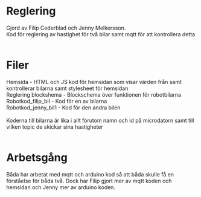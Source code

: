 # Reglering  
Gjord av Filip Cederblad och Jenny Melkersson.<br>
Kod för reglering av hastighet för två bilar samt mqtt för att kontrollera detta  <br> <br>
# Filer
Hemsida - HTML och JS kod för hemsidan som visar värden från samt kontrollerar bilarna samt stylesheet för hemsidan <br>
Reglering blockshema - Blockschema över funktionen för robotbilarna <br>
Robotkod_filip_bil - Kod för en av bilarna <br>
Robotkod_jenny_bil1 - Kod för den andra bilen <br> <br>
Koderna till bilarna är lika i allt förutom namn och id på microdatorn samt till vilken topic de skickar sina hastigheter <br> <br>
# Arbetsgång
Båda har arbetat med mqtt och arduino kod så att båda skulle få en förståelse för båda två. Dock har Filip gjort mer av mqtt koden och hemsidan och Jenny mer av arduino koden.


